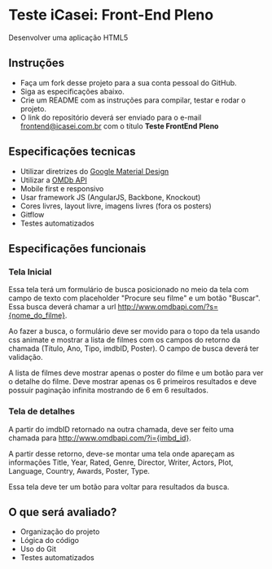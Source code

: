 # Teste iCasei: Front-End Pleno
Desenvolver uma aplicação HTML5

## Instruções
- Faça um fork desse projeto para a sua conta pessoal do GitHub.
- Siga as especificações abaixo.
- Crie um README com as instruções para compilar, testar e rodar o projeto.
- O link do repositório deverá ser enviado para o e-mail frontend@icasei.com.br com o título **Teste FrontEnd Pleno**

## Especificações tecnicas
- Utilizar diretrizes do [Google Material Design](https://www.google.com/design/spec/material-design/introduction.html)
- Utilizar a [OMDb API](http://www.omdbapi.com)
- Mobile first e responsivo
- Usar framework JS (AngularJS, Backbone, Knockout)
- Cores livres, layout livre, imagens livres (fora os posters)
- Gitflow
- Testes automatizados

## Especificações funcionais
### Tela Inicial
Essa tela terá um formulário de busca posicionado no meio da tela com campo de texto com placeholder "Procure seu filme" e um botão "Buscar". Essa busca deverá chamar a url http://www.omdbapi.com/?s={nome_do_filme}.

Ao fazer a busca, o formulário deve ser movido para o topo da tela usando css animate e mostrar a lista de filmes com os campos do retorno da chamada (Título, Ano, Tipo, imdbID, Poster). O campo de busca deverá ter validação.

A lista de filmes deve mostrar apenas o poster do filme e um botão para ver o detalhe do filme. Deve mostrar apenas os 6 primeiros resultados e deve possuir paginação infinita mostrando de 6 em 6 resultados.

### Tela de detalhes
A partir do imdbID retornado na outra chamada, deve ser feito uma chamada para http://www.omdbapi.com/?i={imbd_id}.

A partir desse retorno, deve-se montar uma tela onde apareçam as informações Title, Year, Rated, Genre, Director, Writer, Actors, Plot, Language, Country, Awards, Poster, Type.

Essa tela deve ter um botão para voltar para resultados da busca.

## O que será avaliado?
- Organização do projeto
- Lógica do código
- Uso do Git
- Testes automatizados
